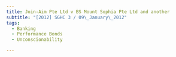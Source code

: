 ```yaml
---
title: Join-Aim Pte Ltd v BS Mount Sophia Pte Ltd and another
subtitle: "[2012] SGHC 3 / 09\_January\_2012"
tags:
  - Banking
  - Performance Bonds
  - Unconscionability

---
```


